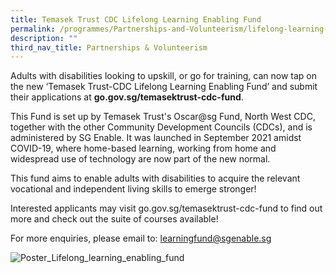 ```yaml
---
title: Temasek Trust CDC Lifelong Learning Enabling Fund
permalink: /programmes/Partnerships-and-Volunteerism/lifelong-learning-enabling-fund
description: ""
third_nav_title: Partnerships & Volunteerism
---
```

Adults with disabilities looking to upskill, or go for training, can now tap on the new ‘Temasek Trust-CDC Lifelong Learning Enabling Fund’ and submit their applications at **go.gov.sg/temasektrust-cdc-fund**.  
  
This Fund is set up by Temasek Trust's Oscar@sg Fund, North West CDC, together with the other Community Development Councils (CDCs), and is administered by SG Enable. It was launched in September 2021 amidst COVID-19, where home-based learning, working from home and widespread use of technology are now part of the new normal.  
  
This fund aims to enable adults with disabilities to acquire the relevant vocational and independent living skills to emerge stronger!  
  
Interested applicants may visit go.gov.sg/temasektrust-cdc-fund to find out more and check out the suite of courses available!  
  
For more enquiries, please email to: learningfund@sgenable.sg

![Poster_Lifelong_learning_enabling_fund](https://www-cdc-gov-sg-admin.cwp.sg/images/librariesprovider4/images-nwcdc/programmes/upcoming/poster_lifelong_learning_enabling_fund.jpg?sfvrsn=593b8f34_2 "Poster_Lifelong_learning_enabling_fund")